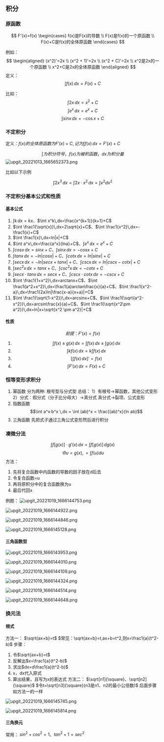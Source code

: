 ## 积分

### 原函数

$$ F'(x)=f(x) 
\begin{cases} 
f(x)是F(x)的导数
\\ F(x)是f(x)的一个原函数
\\ F(x)+C是f(x)的全体原函数
\end{cases} $$

例如：
$$
\begin{aligned}
(x^2)'=2x
\\ (x^2 + 1)'=2x
\\ (x^2 + C)'=2x
\\ x^2是2x的一个原函数
\\ x^2+C是2x的全体原函数
\end{aligned}
$$
定义：
$$\int f(x)\,dx=F(x)+C$$

比如：
$$\int 2x\,dx=x^2+C$$
$$\int e^x\,dx=e^x+C$$
$$\int sinx\,dx=-\cos x+C$$
### 不定积分

定义：$f(x)的全体原函数为F'(x)+C,记为 \int f(x)\,dx=F'(x)+C$

$$\int 为积分符号，f(x)为被积函数，dx为积分量$$
![upgit_20221013_1665652373.png](https://raw.githubusercontent.com/elfecho/upgit-pic/master/2022/10/upgit_20221013_1665652373.png)

比如以下示例

$$\int 2x^3\,dx=\int 2x·x^2\,dx=\int x^2 dx^2$$

### 不定积分基本公式和性质

#### 基本公式

1. $\int k\,dx=kx$、$\int x^k\,dx=\frac{x^{k+1}}{k+1}+C$
2. $\int \frac1{\sqrt{x}}\,dx=2\sqrt{x}+C$、$\int \frac1{x^2}\,dx=-\frac1{x}+C$
3. $\int \frac1{x}\,dx=ln|x|+C$
4. $\int a^x\,dx=\frac{a^x}{lna}+C$、$\int e^x\,dx=e^x+C$
5. $\int cosx\,dx=sinx+C$、$\int sinx\,dx=-cosx+C$
6. $\int tanx\,dx=-ln|cosx|+C$、$\int cotx\,dx=ln|sinx|+C$
7. $\int secx\,dx=-ln|secx+tanx|+C$、$\int cscx\,dx=ln|cscx-cotx|+C$
8. $\int sec^2x\,dx=tanx+C$、$\int csc^2x\,dx=-cotx+C$
9. $\int secx·tanx\,dx=secx+C$、$\int cscx·cotx\,dx=-cscx+C$
10. $\int \frac1{1+x^2}\,dx=arctanx+C$、$\int \frac1{a^2+x^2}\,dx=\frac1{a}arctan\frac{x}{a}+C$、$\int \frac1{x^2-a}\,dx=\frac1{2a}ln|\frac{x-a}{x+a}|+C$
11. $\int \frac1{\sqrt{1-x^2}}\,dx=arcsinx+C$、$\int \frac1{\sqrt{a^2-x^2}}\,dx=arcsin\frac{x}{a}+C$、$\int \frac1{\sqrt{x^2\pm a^2}}\,dx=ln|x+\sqrt{x^2 \pm a^2}|+C$

#### 性质

$$前提：F'(x)=f(x)$$
1. $$\int f(x) \pm g(x)\,dx=\int f(x)\,dx \pm \int g(x)\,dx$$
2. $$\int k f(x) \,dx=k\int f(x)\,dx$$
3. $$[\int f(x)\,dx]' = f(x)$$
4. $$\int F'(x)\,dx = F(x) + C$$
### 恒等变形求积分

1. 幂函数
分为两种: 根号型与分式型
总结：
1）有根号->幂函数，其他公式变形
2）分式：假分式（分子比分母大）->真分式
真分式->裂项、公式变形
2. 指数函数
$$\int a^x·b^x \,dx = \int (ab)^x = \frac{(ab)^x}{ln ab}$$
3. 三角函数
先把式子通过三角公式变形然后进行积分

### 凑微分法

$$\int f[g(x)]·g'(x) \,dx = \int f[g(x)] \,dg(x)$$
$$令u=g(x), = \int f(u)du$$
方法：
1. 先将复合函数中内函数的导数的因子放在d后去
2. 令复合函数=u
3. 再将原积分中的复合函数换为u
4. 最后代回x

例题：
![upgit_20221019_1666144753.png](https://raw.githubusercontent.com/elfecho/upgit-pic/master/2022/10/upgit_20221019_1666144753.png)

![upgit_20221019_1666144922.png](https://raw.githubusercontent.com/elfecho/upgit-pic/master/2022/10/upgit_20221019_1666144922.png)

![upgit_20221019_1666144846.png](https://raw.githubusercontent.com/elfecho/upgit-pic/master/2022/10/upgit_20221019_1666144846.png)

![upgit_20221019_1666145128.png](https://raw.githubusercontent.com/elfecho/upgit-pic/master/2022/10/upgit_20221019_1666145128.png)




#### 三角函数型

![upgit_20221019_1666143953.png](https://raw.githubusercontent.com/elfecho/upgit-pic/master/2022/10/upgit_20221019_1666143953.png)

![upgit_20221019_1666144010.png](https://raw.githubusercontent.com/elfecho/upgit-pic/master/2022/10/upgit_20221019_1666144010.png)

![upgit_20221019_1666144109.png](https://raw.githubusercontent.com/elfecho/upgit-pic/master/2022/10/upgit_20221019_1666144109.png)


![upgit_20221019_1666144324.png](https://raw.githubusercontent.com/elfecho/upgit-pic/master/2022/10/upgit_20221019_1666144324.png)

![upgit_20221019_1666144514.png](https://raw.githubusercontent.com/elfecho/upgit-pic/master/2022/10/upgit_20221019_1666144514.png)

![upgit_20221019_1666144648.png](https://raw.githubusercontent.com/elfecho/upgit-pic/master/2022/10/upgit_20221019_1666144648.png)

### 换元法

#### 根式

方法一：
 $\sqrt{ax+b}=t$
$常见：\sqrt{ax+b}=t,ax+b=t^2,则x=\frac1{a}(t^2-b)$
步骤：
1. 令$\sqrt{ax+b}=t$
2. 反解出$x=\frac1{a}(t^2-b)$
3. 求出$dx=d\frac1{a}(t^2-b)$
4. x，dx代入原式
5. 算出结果，且写为x的表达式
方法二：
$\sqrt[n1]{\square}、\sqrt[n2]{\square}$
$令t=\sqrt[n3]{\square}(n3是n1、n2的最小公倍数)$
后面步骤如方法一的一样

![upgit_20221019_1666145745.png](https://raw.githubusercontent.com/elfecho/upgit-pic/master/2022/10/upgit_20221019_1666145745.png)

![upgit_20221019_1666145814.png](https://raw.githubusercontent.com/elfecho/upgit-pic/master/2022/10/upgit_20221019_1666145814.png)

#### 三角换元

常用：
$sin^2+cos^2=1$、$tan^2+1=sec^2$
